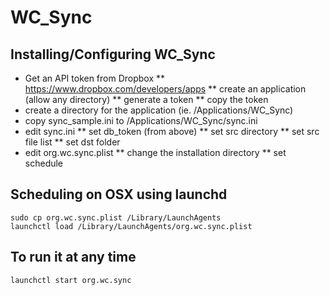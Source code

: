 # WC_Sync

## Installing/Configuring WC_Sync
* Get an API token from Dropbox
** https://www.dropbox.com/developers/apps
** create an application (allow any directory)
** generate a token
** copy the token
* create a directory for the application (ie. /Applications/WC_Sync)
* copy sync_sample.ini to /Applications/WC_Sync/sync.ini
* edit sync.ini
** set db_token (from above)
** set src directory
** set src file list
** set dst folder
* edit org.wc.sync.plist
** change the installation directory
** set schedule

## Scheduling on OSX using launchd
```
sudo cp org.wc.sync.plist /Library/LaunchAgents
launchctl load /Library/LaunchAgents/org.wc.sync.plist
```

## To run it at any time
```
launchctl start org.wc.sync
```

